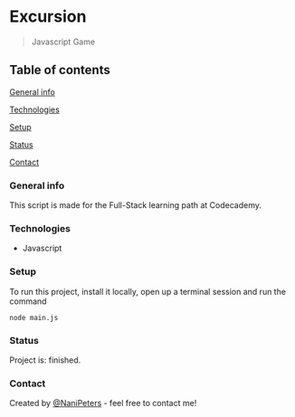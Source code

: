 # Excursion

>Javascript Game

## Table of contents
[General info](#General-info)

[Technologies](#Technologies)

[Setup](#Setup)

[Status](#Status)

[Contact](#Contact)
### General info 

This script is made for the Full-Stack learning path at Codecademy.

### Technologies

- Javascript

### Setup

To run this project, install it locally, open up a terminal session and run the command
```
node main.js
```
### Status

Project is: finished.

### Contact

Created by [@NaniPeters](https://www.github.com/NaniPeters) - feel free to contact me!
